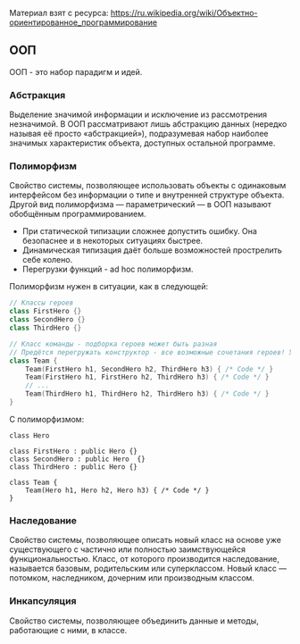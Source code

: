 Материал взят с ресурса: https://ru.wikipedia.org/wiki/Объектно-ориентированное_программирование

## ООП
ООП - это набор парадигм и идей.

### Абстракция
Выделение значимой информации и исключение из рассмотрения незначимой. В ООП рассматривают лишь абстракцию данных
(нередко называя её просто «абстракцией»), подразумевая набор наиболее значимых характеристик объекта, доступных
остальной программе.

### Полиморфизм
Свойство системы, позволяющее использовать объекты с одинаковым интерфейсом без информации о типе и внутренней структуре
объекта. Другой вид полиморфизма — параметрический — в ООП называют обобщённым программированием.

* При статической типизации сложнее допустить ошибку. Она безопаснее и в некоторых ситуациях быстрее.
* Динамическая типизация даёт больше возможностей прострелить себе колено.
* Перегрузки функций - ad hoc полиморфизм.

Полиморфизм нужен в ситуации, как в следующей:
```c++
// Классы героев
class FirstHero {}
class SecondHero {}
class ThirdHero {}

// Класс команды - подборка героев может быть разная
// Предётся перегружать конструктор - все возможные сочетания героев! Убийство!
class Team {
	Team(FirstHero h1, SecondHero h2, ThirdHero h3) { /* Code */ }
	Team(FirstHero h1, FirstHero h2, ThirdHero h3) { /* Code */ }
	// ...
	Team(ThirdHero h1, ThirdHero h2, ThirdHero h3) { /* Code */ }
}
```
С полиморфизмом:
```
class Hero

class FirstHero : public Hero {}
class SecondHero : public Hero  {}
class ThirdHero : public Hero {}

class Team {
	Team(Hero h1, Hero h2, Hero h3) { /* Code */ }
}
```

### Наследование
Свойство системы, позволяющее описать новый класс на основе уже существующего с частично или полностью заимствующейся
функциональностью. Класс, от которого производится наследование, называется базовым, родительским или суперклассом.
Новый класс — потомком, наследником, дочерним или производным классом.

### Инкапсуляция
Свойство системы, позволяющее объединить данные и методы, работающие с ними, в классе.